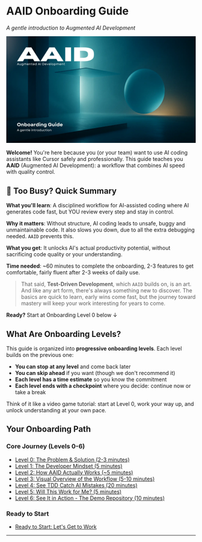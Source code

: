 # AAID Onboarding Guide

_A gentle introduction to Augmented AI Development_

![AAID Onboarding Guide](../../assets/onboarding/guide.webp)

**Welcome!** You're here because you (or your team) want to use AI coding assistants like Cursor safely and professionally. This guide teaches you **AAID** (Augmented AI Development): a workflow that combines AI speed with quality control.

## 🚀 Too Busy? Quick Summary

**What you'll learn**: A disciplined workflow for AI-assisted coding where AI generates code fast, but YOU review every step and stay in control.

**Why it matters**: Without structure, AI coding leads to unsafe, buggy and unmaintainable code. It also slows you down, due to all the extra debugging needed. `AAID` prevents this.

**What you get**: It unlocks AI's actual productivity potential, without sacrificing code quality or your understanding.

**Time needed**: ~60 minutes to complete the onboarding, 2-3 features to get comfortable, fairly fluent after 2-3 weeks of daily use.

> That said, **Test-Driven Development**, which `AAID` builds on, is an art. And like any art form, there's always something new to discover. The basics are quick to learn, early wins come fast, but the journey toward mastery will keep your work interesting for years to come.

**Ready?** Start at Onboarding Level 0 below ↓

## What Are Onboarding Levels?

This guide is organized into **progressive onboarding levels**. Each level builds on the previous one:

- **You can stop at any level** and come back later
- **You can skip ahead** if you want (though we don't recommend it)
- **Each level has a time estimate** so you know the commitment
- **Each level ends with a checkpoint** where you decide: continue now or take a break

Think of it like a video game tutorial: start at Level 0, work your way up, and unlock understanding at your own pace.

## Your Onboarding Path

### Core Journey (Levels 0-6)

- [Level 0: The Problem & Solution (2-3 minutes)](./levels/0.md)
- [Level 1: The Developer Mindset (5 minutes)](./levels/1.md)
- [Level 2: How AAID Actually Works (~5 minutes)](./levels/2.md)
- [Level 3: Visual Overview of the Workflow (5-10 minutes)](./levels/3.md)
- [Level 4: See TDD Catch AI Mistakes (20 minutes)](./levels/4.md)
- [Level 5: Will This Work for Me? (5 minutes)](./levels/5.md)
- [Level 6: See It in Action - The Demo Repository (10 minutes)](./levels/6.md)

### Ready to Start

- [Ready to Start: Let's Get to Work](./levels/get-started.md)

---
